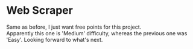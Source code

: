 # Web Scraper

Same as before, I just want free points for this project. \
Apparently this one is 'Medium' difficulty, whereas the previous one was 'Easy'. Looking forward to what's next.
